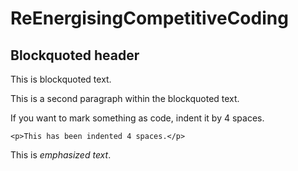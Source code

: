 # ReEnergisingCompetitiveCoding

## Blockquoted header

This is blockquoted text.

This is a second paragraph within the blockquoted text.

If you want to mark something as code, indent it by 4 spaces.

    <p>This has been indented 4 spaces.</p>

This is *emphasized* _text_.
